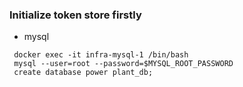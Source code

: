 ### Initialize token store firstly

- mysql
```
 docker exec -it infra-mysql-1 /bin/bash
 mysql --user=root --password=$MYSQL_ROOT_PASSWORD
 create database power plant_db;
```
